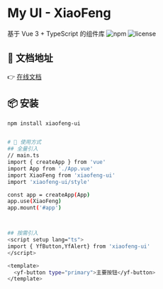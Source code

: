 # My UI - XiaoFeng

基于 Vue 3 + TypeScript 的组件库
![npm](https://img.shields.io/npm/v/xiaofeng-ui)
![license](https://img.shields.io/npm/l/xiaofeng-ui)

## 🔗 文档地址

👉 [在线文档](https://feng943321546.github.io/my-ui-library/)

## 📦 安装

```bash
npm install xiaofeng-ui


# 🚀 使用方式
## 全量引入
// main.ts
import { createApp } from 'vue'
import App from './App.vue'
import XiaoFeng from 'xiaofeng-ui'
import 'xiaofeng-ui/style'

const app = createApp(App)
app.use(XiaoFeng)
app.mount('#app')



## 按需引入
<script setup lang="ts">
import { YfButton,YfAlert} from 'xiaofeng-ui'
</script>

<template>
  <yf-button type="primary">主要按钮</yf-button>
</template>

